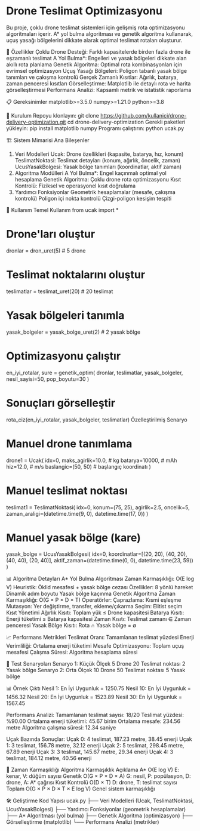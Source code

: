 # Drone Teslimat Optimizasyonu
Bu proje, çoklu drone teslimat sistemleri için gelişmiş rota optimizasyonu algoritmaları içerir. A* yol bulma algoritması ve genetik algoritma kullanarak, uçuş yasağı bölgelerini dikkate alarak optimal teslimat rotaları oluşturur.

🚁 Özellikler
Çoklu Drone Desteği: Farklı kapasitelerde birden fazla drone ile eşzamanlı teslimat
A Yol Bulma*: Engelleri ve yasak bölgeleri dikkate alan akıllı rota planlama
Genetik Algoritma: Optimal rota kombinasyonları için evrimsel optimizasyon
Uçuş Yasağı Bölgeleri: Poligon tabanlı yasak bölge tanımları ve çakışma kontrolü
Gerçek Zamanlı Kısıtlar: Ağırlık, batarya, zaman penceresi kısıtları
Görselleştirme: Matplotlib ile detaylı rota ve harita görselleştirmesi
Performans Analizi: Kapsamlı metrik ve istatistik raporlama

📋 Gereksinimler
matplotlib>=3.5.0
numpy>=1.21.0
python>=3.8

🚀 Kurulum
Repoyu klonlayın:
git clone https://github.com/kullanici/drone-delivery-optimization.git
cd drone-delivery-optimization
Gerekli paketleri yükleyin:
pip install matplotlib numpy
Programı çalıştırın:
python ucak.py

🏗️ Sistem Mimarisi
Ana Bileşenler
1. Veri Modelleri
Ucak: Drone özellikleri (kapasite, batarya, hız, konum)
TeslimatNoktasi: Teslimat detayları (konum, ağırlık, öncelik, zaman)
UcusYasakBolgesi: Yasak bölge tanımları (koordinatlar, aktif zaman)
2. Algoritma Modülleri
A Yol Bulma*: Engel kaçınmalı optimal yol hesaplama
Genetik Algoritma: Çoklu drone rota optimizasyonu
Kısıt Kontrolü: Fiziksel ve operasyonel kısıt doğrulama
3. Yardımcı Fonksiyonlar
Geometrik hesaplamalar (mesafe, çakışma kontrolü)
Poligon içi nokta kontrolü
Çizgi-poligon kesişim tespiti

🔧 Kullanım
Temel Kullanım
from ucak import *

# Drone'ları oluştur
dronlar = dron_uret(5)  # 5 drone

# Teslimat noktalarını oluştur
teslimatlar = teslimat_uret(20)  # 20 teslimat

# Yasak bölgeleri tanımla
yasak_bolgeler = yasak_bolge_uret(2)  # 2 yasak bölge

# Optimizasyonu çalıştır
en_iyi_rotalar, sure = genetik_optim(
    dronlar, 
    teslimatlar, 
    yasak_bolgeler,
    nesil_sayisi=50,
    pop_boyutu=30
)

# Sonuçları görselleştir
rota_ciz(en_iyi_rotalar, yasak_bolgeler, teslimatlar)
Özelleştirilmiş Senaryo
# Manuel drone tanımlama
drone1 = Ucak(
    idx=0,
    maks_agirlik=10.0,  # kg
    batarya=10000,      # mAh
    hiz=12.0,           # m/s
    baslangic=(50, 50)  # başlangıç koordinatı
)

# Manuel teslimat noktası
teslimat1 = TeslimatNoktasi(
    idx=0,
    konum=(75, 25),
    agirlik=2.5,
    oncelik=5,
    zaman_araligi=(datetime.time(9, 0), datetime.time(17, 0))
)

# Manuel yasak bölge (kare)
yasak_bolge = UcusYasakBolgesi(
    idx=0,
    koordinatlar=[(20, 20), (40, 20), (40, 40), (20, 40)],
    aktif_zaman=(datetime.time(0, 0), datetime.time(23, 59))
)

📊 Algoritma Detayları
A* Yol Bulma Algoritması
Zaman Karmaşıklığı: O(E log V)
Heuristik: Öklid mesafesi + yasak bölge cezası
Özellikler:
8 yönlü hareket
Dinamik adım boyutu
Yasak bölge kaçınma
Genetik Algoritma
Zaman Karmaşıklığı: O(G × P × D × T)
Operatörler:
Çaprazlama: Kısmi eşleşme
Mutasyon: Yer değiştirme, transfer, ekleme/çıkarma
Seçim: Elitist seçim
Kısıt Yönetimi
Ağırlık Kısıtı: Toplam yük ≤ Drone kapasitesi
Batarya Kısıtı: Enerji tüketimi ≤ Batarya kapasitesi
Zaman Kısıtı: Teslimat zamanı ∈ Zaman penceresi
Yasak Bölge Kısıtı: Rota ∩ Yasak bölge = ∅

📈 Performans Metrikleri
Teslimat Oranı: Tamamlanan teslimat yüzdesi
Enerji Verimliliği: Ortalama enerji tüketimi
Mesafe Optimizasyonu: Toplam uçuş mesafesi
Çalışma Süresi: Algoritma hesaplama süresi

🎯 Test Senaryoları
Senaryo 1: Küçük Ölçek
5 Drone
20 Teslimat noktası
2 Yasak bölge
Senaryo 2: Orta Ölçek
10 Drone
50 Teslimat noktası
5 Yasak bölge

📊 Örnek Çıktı
Nesil 1: En İyi Uygunluk = 1250.75
Nesil 10: En İyi Uygunluk = 1456.32
Nesil 20: En İyi Uygunluk = 1523.89
Nesil 30: En İyi Uygunluk = 1567.45

Performans Analizi:
Tamamlanan teslimat sayısı: 18/20
Teslimat yüzdesi: %90.00
Ortalama enerji tüketimi: 45.67 birim
Ortalama mesafe: 234.56 metre
Algoritma çalışma süresi: 12.34 saniye

Uçak Bazında Sonuçlar:
Uçak 0: 4 teslimat, 187.23 metre, 38.45 enerji
Uçak 1: 3 teslimat, 156.78 metre, 32.12 enerji
Uçak 2: 5 teslimat, 298.45 metre, 67.89 enerji
Uçak 3: 3 teslimat, 145.67 metre, 29.34 enerji
Uçak 4: 3 teslimat, 184.12 metre, 40.56 enerji

🔬 Zaman Karmaşıklığı
Algoritma	Karmaşıklık	Açıklama
A*	O(E log V)	E: kenar, V: düğüm sayısı
Genetik	O(G × P × D × A)	G: nesil, P: popülasyon, D: drone, A: A* çağrısı
Kısıt Kontrolü	O(D × T)	D: drone, T: teslimat sayısı
Toplam	O(G × P × D × T × E log V)	Genel sistem karmaşıklığı

🛠️ Geliştirme
Kod Yapısı
ucak.py
├── Veri Modelleri (Ucak, TeslimatNoktasi, UcusYasakBolgesi)
├── Yardımcı Fonksiyonlar (geometrik hesaplamalar)
├── A* Algoritması (yol bulma)
├── Genetik Algoritma (optimizasyon)
├── Görselleştirme (matplotlib)
└── Performans Analizi (metrikler)
